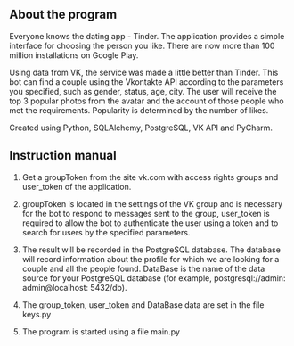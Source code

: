## About the program

Everyone knows the dating app - Tinder.
The application provides a simple interface for choosing the person you like.
There are now more than 100 million installations on Google Play.

Using data from VK, the service was made a little better than Tinder.
This bot can find a couple using the Vkontakte API according to the parameters you specified, such as gender, status, age, city.
The user will receive the top 3 popular photos from the avatar and the account of those people who met the requirements. Popularity is determined by the number of likes.

Created using Python, SQLAlchemy, PostgreSQL, VK API and PyCharm.

## Instruction manual

1. Get a groupToken from the site vk.com with access rights groups and user_token of the application.

2. groupToken is located in the settings of the VK group and is necessary for the bot to respond to messages sent to the group, user_token is required to allow the bot to authenticate the user using a token and to search for users by the specified parameters.

3. The result will be recorded in the PostgreSQL database. The database will record information about the profile for which we are looking for a couple and all the people found. DataBase is the name of the data source for your PostgreSQL database (for example, postgresql://admin: admin@localhost: 5432/db).

4. The group_token, user_token and DataBase data are set in the file keys.py

5. The program is started using a file main.py
